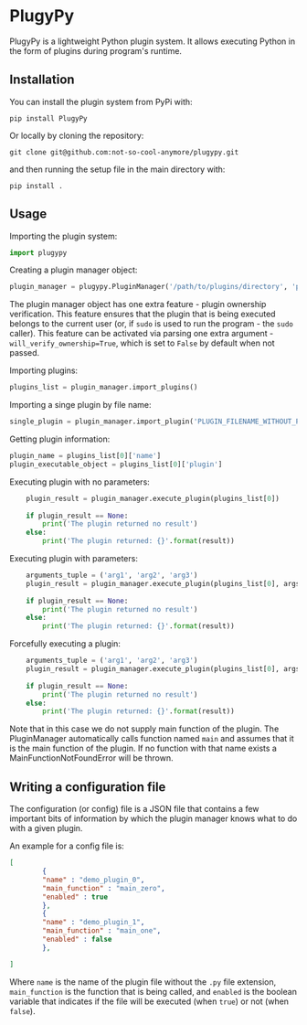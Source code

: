 # PlugyPy
PlugyPy is a lightweight Python plugin system. It allows executing Python in the form of plugins during program's runtime.

## Installation
You can install the plugin system from PyPi with:

```
pip install PlugyPy
```

Or locally by cloning the repository:

```
git clone git@github.com:not-so-cool-anymore/plugypy.git
```
and then running the setup file in the main directory with:
```
pip install .
```

## Usage
Importing the plugin system:
```python
import plugypy
``` 

Creating a plugin manager object:
```python
plugin_manager = plugypy.PluginManager('/path/to/plugins/directory', 'path/to/plugins/configuration/file.json')
```
The plugin manager object has one extra feature - plugin ownership verification. This feature ensures that the plugin that is being executed
belongs to the current user (or, if `sudo` is used to run the program - the `sudo` caller).
This feature can be activated via parsing one extra argument - `will_verify_ownership=True`, which is set to `False` by default when not passed.

Importing plugins:
```python
plugins_list = plugin_manager.import_plugins()
```

Importing a singe plugin by file name:
```python
single_plugin = plugin_manager.import_plugin('PLUGIN_FILENAME_WITHOUT_PY_EXTENSION')
```

Getting plugin information:
```python
plugin_name = plugins_list[0]['name']
plugin_executable_object = plugins_list[0]['plugin']
```

Executing plugin with no parameters:
```python
    plugin_result = plugin_manager.execute_plugin(plugins_list[0])
    
    if plugin_result == None:
        print('The plugin returned no result')
    else:
        print('The plugin returned: {}'.format(result))
```

Executing plugin with parameters:
```python
    arguments_tuple = ('arg1', 'arg2', 'arg3')
    plugin_result = plugin_manager.execute_plugin(plugins_list[0], args=arguments_tuple)
    
    if plugin_result == None:
        print('The plugin returned no result')
    else:
        print('The plugin returned: {}'.format(result))
```

Forcefully executing a plugin:
```python
    arguments_tuple = ('arg1', 'arg2', 'arg3')
    plugin_result = plugin_manager.execute_plugin(plugins_list[0], args=arguments_tuple, is_forced=True)
    
    if plugin_result == None:
        print('The plugin returned no result')
    else:
        print('The plugin returned: {}'.format(result))
```
Note that in this case we do not supply main function of the plugin. The PluginManager automatically calls
function named `main` and assumes that it is the main function of the plugin. If no function with that name exists a MainFunctionNotFoundError will be thrown. 

## Writing a configuration file
The configuration (or config) file is a JSON file that contains a few important bits of
information by which the plugin manager knows what to do with a given plugin.

An example for a config file is:
```json
[
        {
        "name" : "demo_plugin_0",
        "main_function" : "main_zero",
        "enabled" : true
        },
        {
        "name" : "demo_plugin_1",
        "main_function" : "main_one",
        "enabled" : false
        },

]
```

Where `name` is the name of the plugin file without the `.py` file extension, `main_function` is the function that is being called,
and `enabled` is the boolean variable that indicates if the file will be executed (when `true`) or not (when `false`).